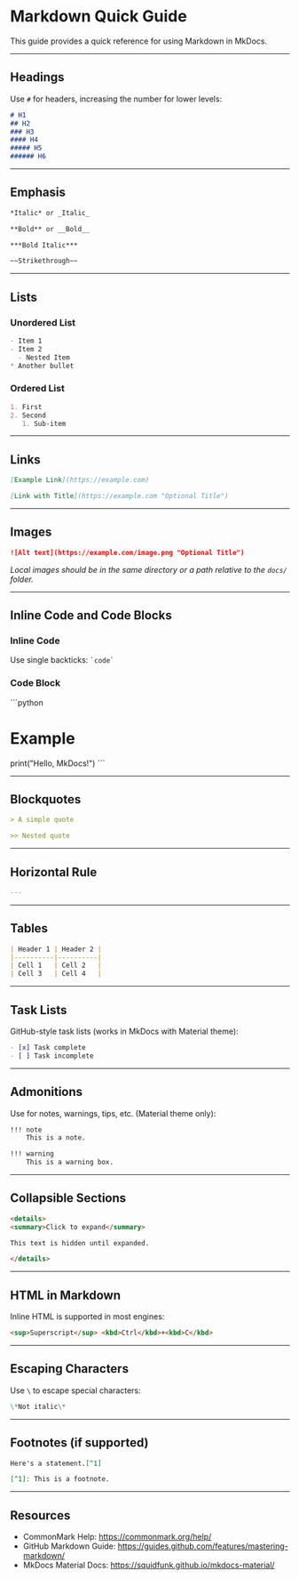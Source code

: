 
# Markdown Quick Guide

This guide provides a quick reference for using Markdown in MkDocs.

---

## Headings

Use `#` for headers, increasing the number for lower levels:

```markdown
# H1
## H2
### H3
#### H4
##### H5
###### H6
```

---

## Emphasis

```markdown
*Italic* or _Italic_

**Bold** or __Bold__

***Bold Italic***

~~Strikethrough~~
```

---

## Lists

### Unordered List

```markdown
- Item 1
- Item 2
  - Nested Item
* Another bullet
```

### Ordered List

```markdown
1. First
2. Second
   1. Sub-item
```

---

## Links

```markdown
[Example Link](https://example.com)

[Link with Title](https://example.com "Optional Title")
```

---

## Images

```markdown
![Alt text](https://example.com/image.png "Optional Title")
```

_Local images should be in the same directory or a path relative to the `docs/` folder._

---

## Inline Code and Code Blocks

### Inline Code

Use single backticks: `` `code` ``

### Code Block

\`\`\`python
# Example
print("Hello, MkDocs!")
\`\`\`

---

## Blockquotes

```markdown
> A simple quote

>> Nested quote
```

---

## Horizontal Rule

```markdown
---
```

---

## Tables

```markdown
| Header 1 | Header 2 |
|----------|----------|
| Cell 1   | Cell 2   |
| Cell 3   | Cell 4   |
```

---

## Task Lists

GitHub-style task lists (works in MkDocs with Material theme):

```markdown
- [x] Task complete
- [ ] Task incomplete
```

---

## Admonitions

Use for notes, warnings, tips, etc. (Material theme only):

```markdown
!!! note
    This is a note.

!!! warning
    This is a warning box.
```

---

## Collapsible Sections

```markdown
<details>
<summary>Click to expand</summary>

This text is hidden until expanded.

</details>
```

---

## HTML in Markdown

Inline HTML is supported in most engines:

```html
<sup>Superscript</sup> <kbd>Ctrl</kbd>+<kbd>C</kbd>
```

---

## Escaping Characters

Use `\` to escape special characters:

```markdown
\*Not italic\*
```

---

## Footnotes (if supported)

```markdown
Here's a statement.[^1]

[^1]: This is a footnote.
```

---

## Resources

- CommonMark Help: https://commonmark.org/help/
- GitHub Markdown Guide: https://guides.github.com/features/mastering-markdown/
- MkDocs Material Docs: https://squidfunk.github.io/mkdocs-material/
